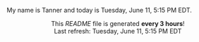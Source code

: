 My name is Tanner and today is Tuesday, June 11, 5:15 PM EDT.

<p align="center">This <i>README</i> file is generated <b>every 3 hours</b>!</br>Last refresh: Tuesday, June 11, 5:15 PM EDT<br /></p>
